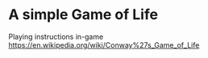 # A simple Game of Life
 Playing instructions in-game
 https://en.wikipedia.org/wiki/Conway%27s_Game_of_Life
